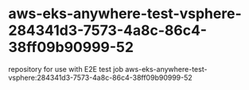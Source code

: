 # aws-eks-anywhere-test-vsphere-284341d3-7573-4a8c-86c4-38ff09b90999-52
repository for use with E2E test job aws-eks-anywhere-test-vsphere:284341d3-7573-4a8c-86c4-38ff09b90999-52
